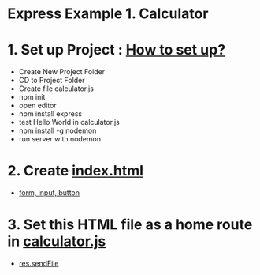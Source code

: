 # Express Example 1. Calculator

# 1. Set up Project : [How to set up?](https://github.com/mbsmbs/NodeJSStudy/blob/master/Express.md)
  - Create New Project Folder
  - CD to Project Folder
  - Create file calculator.js
  - npm init
  - open editor
  - npm install express
  - test Hello World in calculator.js
  - npm install -g nodemon
  - run server with nodemon

# 2. Create [index.html](https://github.com/mbsmbs/NodeJSStudy/blob/master/ExpressExamples/index.html)
  - [form, input, button](https://www.w3schools.com/html/html_forms.asp)

# 3. Set this HTML file as a home route in [calculator.js](https://github.com/mbsmbs/NodeJSStudy/blob/master/ExpressExamples/calculator.js)
  - [res.sendFile](https://expressjs.com/ko/api.html#res.sendFile)
